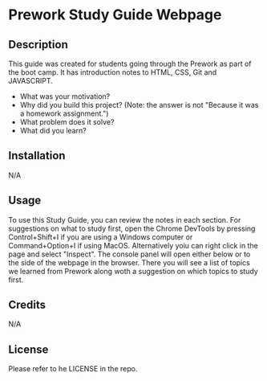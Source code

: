 # Prework Study Guide Webpage

## Description

This guide was created for students going through the Prework as part of the boot camp. It has introduction notes to HTML, CSS, Git and JAVASCRIPT.

- What was your motivation?
- Why did you build this project? (Note: the answer is not "Because it was a homework assignment.")
- What problem does it solve?
- What did you learn?

## Installation

N/A

## Usage

To use this Study Guide, you can review the notes in each section. For suggestions on what to study first, open the Chrome DevTools by pressing Control+Shift+I if you are using a Windows computer or Command+Option+I if using MacOS. Alternatively yoiu can right click in the page and select "Inspect". The console panel will open either below or to the side of the webpage in the browser. There you will see a list of topics we learned from Prework along woth a suggestion on which topics to study first.


## Credits

N/A

## License

Please refer to he LICENSE in the repo.